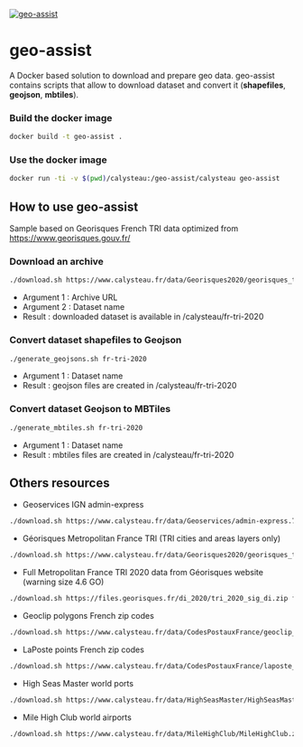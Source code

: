 [![geo-assist](https://www.calysteau.fr/images/calysteau-banner-96.png)](https://calysteau.fr)

# geo-assist
A Docker based solution to download and prepare geo data. geo-assist contains scripts that allow to download dataset and convert it (**shapefiles**, **geojson**, **mbtiles**).

### Build the docker image
```bash
docker build -t geo-assist .
```

### Use the docker image
```bash
docker run -ti -v $(pwd)/calysteau:/geo-assist/calysteau geo-assist
```

## How to use geo-assist

Sample based on Georisques French TRI data optimized from https://www.georisques.gouv.fr/

### Download an archive
```bash
./download.sh https://www.calysteau.fr/data/Georisques2020/georisques_tri_2020.zip fr-tri-2020
```

* Argument 1 : Archive URL
* Argument 2 : Dataset name
* Result : downloaded dataset is available in /calysteau/fr-tri-2020

### Convert dataset shapefiles to Geojson
```bash
./generate_geojsons.sh fr-tri-2020
```

* Argument 1 : Dataset name
* Result : geojson files are created in /calysteau/fr-tri-2020

### Convert dataset Geojson to MBTiles
```bash
./generate_mbtiles.sh fr-tri-2020
```

* Argument 1 : Dataset name
* Result : mbtiles files are created in /calysteau/fr-tri-2020

## Others resources
* Geoservices IGN admin-express
```bash
./download.sh https://www.calysteau.fr/data/Geoservices/admin-express.7z fr-admin-express
```

* Géorisques Metropolitan France TRI (TRI cities and areas layers only)
```bash
./download.sh https://www.calysteau.fr/data/Georisques2020/georisques_tri_2020.zip fr-tri-2020
```

* Full Metropolitan France TRI 2020 data from Géorisques website (warning size 4.6 GO)
```bash
./download.sh https://files.georisques.fr/di_2020/tri_2020_sig_di.zip fr-tri-2020-full
```

* Geoclip polygons French zip codes
```bash
./download.sh https://www.calysteau.fr/data/CodesPostauxFrance/geoclip_codes_postaux_V5.zip fr-zipcode-v5
```

* LaPoste points French zip codes
```bash
./download.sh https://www.calysteau.fr/data/CodesPostauxFrance/laposte_hexasmal.zip fr-zipcode-laposte
```

* High Seas Master world ports
```bash
./download.sh https://www.calysteau.fr/data/HighSeasMaster/HighSeasMaster.zip world-highseasports
```

* Mile High Club world airports
```bash
./download.sh https://www.calysteau.fr/data/MileHighClub/MileHighClub.zip world-airports
```
